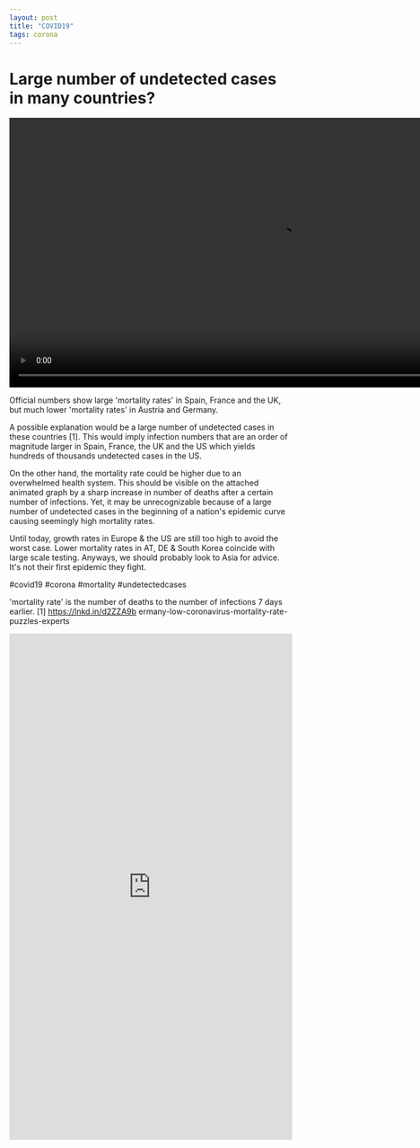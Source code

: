 ```yaml
---
layout: post
title: "COVID19"
tags: corona
---
```


# Large number of undetected cases in many countries?

<video height="480" controls="controls">
  <source src="http://homepage.univie.ac.at/a1254888/cov.mp4" type="video/mp4">
</video>

Official numbers show large 'mortality rates' in Spain, France and the UK, but much lower 'mortality rates' in Austria and Germany. 

A possible explanation would be a large number of undetected cases in these countries [1]. This would imply infection numbers that are an order of magnitude larger in Spain, France, the UK and the US which yields hundreds of thousands undetected cases in the US. 

On the other hand, the mortality rate could be higher due to an overwhelmed health system. This should be visible on the attached animated graph by a sharp increase in number of deaths after a certain number of infections. Yet, it may be unrecognizable because of a large number of undetected cases in the beginning of a nation's epidemic curve causing seemingly high mortality rates.

Until today, growth rates in Europe & the US are still too high to avoid the worst case. Lower mortality rates in AT, DE & South Korea coincide with large scale testing. Anyways, we should probably look to Asia for advice. It's not their first epidemic they fight.

#covid19 #corona #mortality #undetectedcases

'mortality rate' is the number of deaths to the number of infections 7 days earlier.
[1] https://lnkd.in/d2ZZA9b ermany-low-coronavirus-mortality-rate-puzzles-experts


<iframe src="https://www.linkedin.com/embed/feed/update/urn:li:ugcPost:6647637561302896640" height="901" width="504" frameborder="0" allowfullscreen="" title="Embedded post"></iframe>
